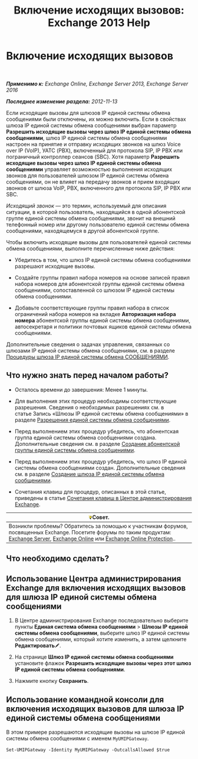 ﻿---
title: 'Включение исходящих вызовов: Exchange 2013 Help'
TOCTitle: Включение исходящих вызовов
ms:assetid: c3ad8e53-d37e-499e-b1f1-defb0ba1bd12
ms:mtpsurl: https://technet.microsoft.com/ru-ru/library/JJ673562(v=EXCHG.150)
ms:contentKeyID: 50489118
ms.date: 04/30/2018
mtps_version: v=EXCHG.150
ms.translationtype: HT
---

# Включение исходящих вызовов

 

_**Применимо к:** Exchange Online, Exchange Server 2013, Exchange Server 2016_

_**Последнее изменение раздела:** 2012-11-13_

Если исходящие вызовы для шлюзов IP единой системы обмена сообщениями были отключены, их можно включить. Если в свойствах шлюза IP единой системы обмена сообщениями выбран параметр **Разрешить исходящие вызовы через шлюз IP единой системы обмена сообщениями**, шлюз IP единой системы обмена сообщениями настроен на принятие и отправку исходящих звонков на шлюз Voice over IP (VoIP), УАТС (PBX), включенный для протокола SIP, IP PBX или пограничный контроллер сеансов (SBC). Хотя параметр **Разрешить исходящие вызовы через шлюз IP единой системы обмена сообщениями** управляет возможностью выполнения исходящих звонков для пользователей шлюзом IP единой системы обмена сообщениями, он не влияет на передачу звонков и прием входящих звонков от шлюза VoIP, PBX, включенного для протокола SIP, IP PBX или SBC.

*Исходящий звонок* — это термин, используемый для описания ситуации, в которой пользователь, находящийся в одной абонентской группе единой системы обмена сообщениями, звонит на внешний телефонный номер или другому пользователю единой системы обмена сообщениями, находящемуся в другой абонентской группе.

Чтобы включить исходящие вызовы для пользователей единой системы обмена сообщениями, выполните перечисленные ниже действия:

  - Убедитесь в том, что шлюз IP единой системы обмена сообщениями разрешают исходящие вызовы.

  - Создайте группы правил набора номеров на основе записей правил набора номеров для абонентской группы единой системы обмена сообщениями, сопоставленной со шлюзом IP единой системы обмена сообщениями.

  - Добавьте соответствующие группы правил набора в список ограничений набора номеров на вкладке **Авторизация набора номера** абонентской группы единой системы обмена сообщениями, автосекретаря и политики почтовых ящиков единой системы обмена сообщениями.

Дополнительные сведения о задачах управления, связанных со шлюзами IP единой системы обмена сообщениями, см. в разделе [Процедуры шлюза IP единой системы обмена СООБЩЕНИЯМИ](um-ip-gateway-procedures-exchange-2013-help.md).

## Что нужно знать перед началом работы?

  - Осталось времени до завершения: Менее 1 минуты.

  - Для выполнения этих процедур необходимы соответствующие разрешения. Сведения о необходимых разрешениях см. в статье Запись «Шлюзы IP единой системы обмена сообщениями» в разделе [Разрешения единой системы обмена сообщениями](unified-messaging-permissions-exchange-2013-help.md).

  - Перед выполнением этих процедур убедитесь, что абонентская группа единой системы обмена сообщениями создана. Дополнительные сведения см. в разделе [Создание абонентской группы единой системы обмена сообщениями](create-a-um-dial-plan-exchange-2013-help.md).

  - Перед выполнением этих процедур убедитесь, что шлюз IP единой системы обмена сообщениями создан. Дополнительные сведения см. в разделе [Создание шлюза IP единой системы обмена сообщениями](create-a-um-ip-gateway-exchange-2013-help.md).

  - Сочетания клавиш для процедур, описанных в этой статье, приведены в статье [Сочетания клавиш в Центре администрирования Exchange](keyboard-shortcuts-in-the-exchange-admin-center-exchange-online-protection-help.md).

<table>
<thead>
<tr class="header">
<th><img src="images/Bb124558.tip(EXCHG.150).gif" title="Совет" alt="Совет" />Совет.</th>
</tr>
</thead>
<tbody>
<tr class="odd">
<td>Возникли проблемы? Обратитесь за помощью к участникам форумов, посвященных Exchange. Посетите форумы по таким продуктам: <a href="https://go.microsoft.com/fwlink/p/?linkid=60612">Exchange Server</a>, <a href="https://go.microsoft.com/fwlink/p/?linkid=267542">Exchange Online</a> или <a href="https://go.microsoft.com/fwlink/p/?linkid=285351">Exchange Online Protection</a>..</td>
</tr>
</tbody>
</table>


## Что необходимо сделать?

## Использование Центра администрирования Exchange для включения исходящих вызовов для шлюза IP единой системы обмена сообщениями

1.  В Центре администрирования Exchange последовательно выберите пункты **Единая система обмена сообщениями** \> **Шлюзы IP единой системы обмена сообщениями**, выберите шлюз IP единой системы обмена сообщениями, который хотите изменить, а затем щелкните **Редактировать**![Значок редактирования](images/Bb124582.6f53ccb2-1f13-4c02-bea0-30690e6ea71d(EXCHG.150).gif "Значок редактирования").

2.  На странице **Шлюз IP единой системы обмена сообщениями** установите флажок **Разрешить исходящие вызовы через этот шлюз IP единой системы обмена сообщениями**.

3.  Нажмите кнопку **Сохранить**.

## Использование командной консоли для включения исходящих вызовов для шлюза IP единой системы обмена сообщениями

В этом примере разрешаются исходящие вызовы на шлюзе IP единой системы обмена сообщениями с именем `MyUMIPGateway`.

    Set-UMIPGateway -Identity MyUMIPGateway -OutcallsAllowed $true


